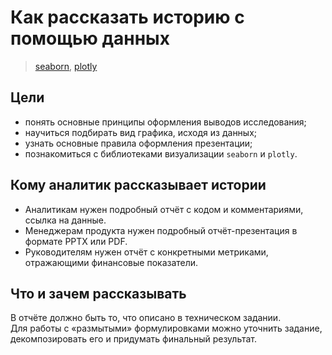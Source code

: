# Как рассказать историю с помощью данных
> [seaborn](seaborn.md), [plotly](plotly.md)

## Цели
- понять основные принципы оформления выводов исследования;
- научиться подбирать вид графика, исходя из данных;
- узнать основные правила оформления презентации;
- познакомиться с библиотеками визуализации `seaborn` и `plotly`.

## Кому аналитик рассказывает истории
- Аналитикам нужен подробный отчёт с кодом и комментариями, ссылка на данные.
- Менеджерам продукта нужен подробный отчёт-презентация в формате PPTX или PDF.
- Руководителям нужен отчёт с конкретными метриками, отражающими финансовые показатели.

## Что и зачем рассказывать
В отчёте должно быть то, что описано в техническом задании.<br>
Для работы с «размытыми» формулировками можно уточнить задание, декомпозировать его и придумать финальный результат.
